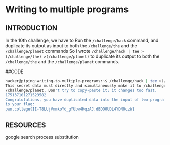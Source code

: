 # Writing to multiple programs
## INTRODUCTION 
In the 10th challenge, we have to Run the `/challenge/hack` command, and duplicate its output as input to both the `/challenge/the` and the `/challenge/planet` commands
So i wrote `/challenge/hack | tee >(/challenge/the) >(/challenge/planet)` to duplicate its output to both the `/challenge/the` and the `/challenge/planet` commands.

##CODE
``` BASH
hacker@piping~writing-to-multiple-programs:~$ /challenge/hack | tee >(/challenge/the) >(/challenge/planet)
This secret data must directly and simultaneously make it to /challenge/the and
/challenge/planet. Don't try to copy-paste it; it changes too fast.
175137101271523582
Congratulations, you have duplicated data into the input of two programs! Here
is your flag:
pwn.college{II-T8LUjVmmkoYd_gYUbw4HqzAJ.dBDO0UDL4YDN0czW}
```
## RESOURCES 
google search process substitution 
